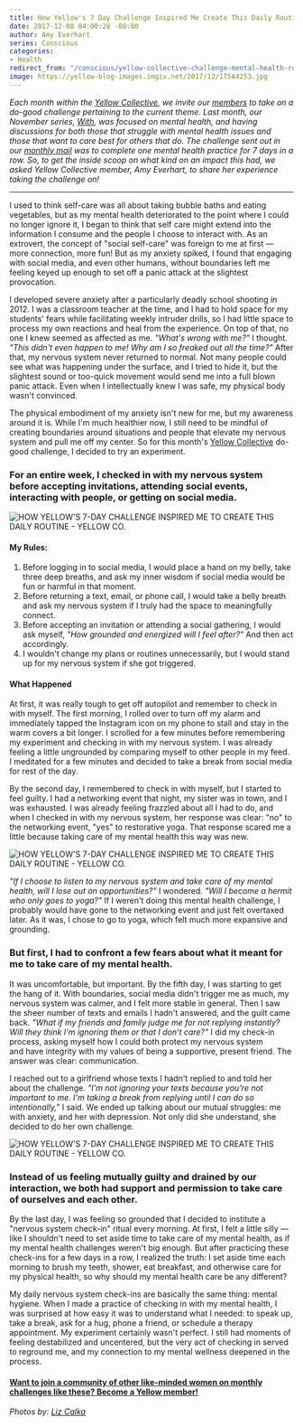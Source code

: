 ```yaml
---
title: How Yellow's 7 Day Challenge Inspired Me Create This Daily Routine
date: 2017-12-08 04:00:28 -08:00
author: Amy Everhart
series: Conscious
categories:
- Health
redirect_from: "/conscious/yellow-collective-challenge-mental-health-routine/"
image: https://yellow-blog-images.imgix.net/2017/12/1T5A4253.jpg
---
```


_Each month within the [Yellow Collective](http://yellowco.co/membership/), we invite our [members](https://members.yellowco.co/signup) to take on a do-good challenge pertaining to the current theme. Last month, our November series, [With](http://yellowco.co/category/with/), was focused on mental health, and having discussions for both those that struggle with mental health issues and those that want to care best for others that do. The challenge sent out in our [monthly mail](http://yellowco.co/membership/) was to complete one mental health practice for 7 days in a row. So, to get the inside scoop on what kind on an impact this had, we asked Yellow Collective member, Amy Everhart, to share her experience taking the challenge on!_

---

I used to think self-care was all about taking bubble baths and eating vegetables, but as my mental health deteriorated to the point where I could no longer ignore it, I began to think that self care might extend into the information I consume and the people I choose to interact with. As an extrovert, the concept of "social self-care" was foreign to me at first — more connection, more fun! But as my anxiety spiked, I found that engaging with social media, and even other humans, without boundaries left me feeling keyed up enough to set off a panic attack at the slightest provocation.

I developed severe anxiety after a particularly deadly school shooting in 2012. I was a classroom teacher at the time, and I had to hold space for my students' fears while facilitating weekly intruder drills, so I had little space to process my own reactions and heal from the experience. On top of that, no one I knew seemed as affected as me. _"What's wrong with me?"_ I thought. _"This didn't even happen to me! Why am I so freaked out all the time?"_ After that, my nervous system never returned to normal. Not many people could see what was happening under the surface, and I tried to hide it, but the slightest sound or too-quick movement would send me into a full blown panic attack. Even when I intellectually knew I was safe, my physical body wasn't convinced.

The physical embodiment of my anxiety isn't new for me, but my awareness around it is. While I'm much healthier now, I still need to be mindful of creating boundaries around situations and people that elevate my nervous system and pull me off my center. So for this month's [Yellow Collective](http://yellowco.co/membership/) do-good challenge, I decided to try an experiment.

### **For an entire week, I checked in with my nervous system before accepting invitations, attending social events, interacting with people, or getting on social media.**

![HOW YELLOW'S 7-DAY CHALLENGE INSPIRED ME TO CREATE THIS DAILY ROUTINE - YELLOW CO.](https://yellow-blog-images.imgix.net/2017/12/1T5A4139.jpg)

#### **My Rules:**

1. Before logging in to social media, I would place a hand on my belly, take three deep breaths, and ask my inner wisdom if social media would be fun or harmful in that moment.
2. Before returning a text, email, or phone call, I would take a belly breath and ask my nervous system if I truly had the space to meaningfully connect.
3. Before accepting an invitation or attending a social gathering, I would ask myself, *"How grounded and energized will I feel after?"* And then act accordingly.
4. I wouldn't change my plans or routines unnecessarily, but I would stand up for my nervous system if she got triggered.

#### **What Happened**

At first, it was really tough to get off autopilot and remember to check in with myself. The first morning, I rolled over to turn off my alarm and immediately tapped the Instagram icon on my phone to stall and stay in the warm covers a bit longer. I scrolled for a few minutes before remembering my experiment and checking in with my nervous system. I was already feeling a little ungrounded by comparing myself to other people in my feed. I meditated for a few minutes and decided to take a break from social media for rest of the day.

By the second day, I remembered to check in with myself, but I started to feel guilty. I had a networking event that night, my sister was in town, and I was exhausted. I was already feeling frazzled about all I had to do, and when I checked in with my nervous system, her response was clear: "no" to the networking event, "yes" to restorative yoga. That response scared me a little because taking care of my mental health this way was new.

![HOW YELLOW'S 7-DAY CHALLENGE INSPIRED ME TO CREATE THIS DAILY ROUTINE - YELLOW CO.](https://yellow-blog-images.imgix.net/2017/12/1T5A4186.jpg)

_"If I choose to listen to my nervous system and take care of my mental health, will I lose out on opportunities?"_ I wondered. _"Will I become a hermit who only goes to yoga?"_ If I weren't doing this mental health challenge, I probably would have gone to the networking event and just felt overtaxed later. As it was, I chose to go to yoga, which felt much more expansive and grounding.

### **But first, I had to confront a few fears about what it meant for me to take care of my mental health.**

It was uncomfortable, but important. By the fifth day, I was starting to get the hang of it. With boundaries, social media didn't trigger me as much, my nervous system was calmer, and I felt more stable in general. Then I saw the sheer number of texts and emails I hadn't answered, and the guilt came back. _"What if my friends and family judge me for not replying instantly? Will they think I'm ignoring them or that I don't care?"_ I did my check-in process, asking myself how I could both protect my nervous system and have integrity with my values of being a supportive, present friend. The answer was clear: communication.

I reached out to a girlfriend whose texts I hadn't replied to and told her about the challenge. _"I'm not ignoring your texts because you're not important to me. I'm taking a break from replying until I can do so intentionally,"_ I said. We ended up talking about our mutual struggles: me with anxiety, and her with depression. Not only did she understand, she decided to do her own challenge.

![HOW YELLOW'S 7-DAY CHALLENGE INSPIRED ME TO CREATE THIS DAILY ROUTINE - YELLOW CO.](https://yellow-blog-images.imgix.net/2017/12/1T5A4153.jpg)

### **Instead of us feeling mutually guilty and drained by our interaction, we both had support and permission to take care of ourselves and each other.**

By the last day, I was feeling so grounded that I decided to institute a "nervous system check-in" ritual every morning. At first, I felt a little silly — like I shouldn't need to set aside time to take care of my mental health, as if my mental health challenges weren't big enough. But after practicing these check-ins for a few days in a row, I realized the truth: I set aside time each morning to brush my teeth, shower, eat breakfast, and otherwise care for my physical health, so why should my mental health care be any different?

My daily nervous system check-ins are basically the same thing: mental hygiene. When I made a practice of checking in with my mental health, I was surprised at how easy it was to understand what I needed: to speak up, take a break, ask for a hug, phone a friend, or schedule a therapy appointment. My experiment certainly wasn't perfect. I still had moments of feeling destabilized and uncentered, but the very act of checking in served to reground me, and my connection to my mental wellness deepened in the process.

#### [Want to join a community of other like-minded women on monthly challenges like these? Become a Yellow member!](http://yellowco.co/membership/)

_Photos by: [Liz Calka](https://www.lizcalka.photo/)_
